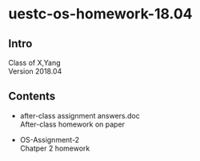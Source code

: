 # uestc-os-homework-18.04
## Intro

Class of X,Yang  
Version 2018.04  

## Contents
* after-class assignment answers.doc  
After-class homework on paper

* OS-Assignment-2  
Chatper 2 homework
